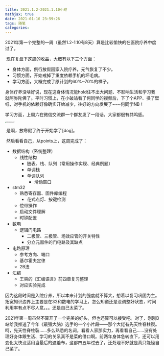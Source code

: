 ```yaml
---
title: 2021.1.2-2021.1.10小结
mathjax: true
date: 2021-01-10 23:59:26
tags: 随笔
categories:
---
```


​	2021年第一个完整的一周（虽然1.2-1.10有8天）算是比较愉快的在医院疗养中度过了。

​	现在复盘下这周的收益，大概有以下三个方面：
<!--more-->
- 身体方面，例行放假回家入院疗养，元气恢复了不少。
- 习惯方面，开始戒掉了重度依赖手机的坏毛病。
- 学习方面，大概完成了原计划的60%~70%的样子。

​	身体疗养没啥好说，现在这身体情况能hold住不出大问题、不影响生活和学习我就阿弥陀佛了。平时习惯上，在小破站看了何同学的视频后，下了个APP、换了壁纸，对手机的依赖好像确实开始减少，往好的方向发展了~~~何同学NB！

​	学习方面，上周六在微信交流群一个群友发了一段话，大家都很有共鸣感。

<img src="1610295799407.jpeg" alt="1610295799407" style="zoom: 25%;" />

​	是啊，放寒假了终于开始学了[dog]。

​	然后看看自己，从points上，这周完成了：

- 数据结构（系统整理）
  - 线性结构
    - 链表、栈、队列（常用操作实现、经典例题）
    - 单调栈
    - 单调队列
      - 滑动窗口
- stm32
  - 熟悉寄存器、固件库编程
    - 花式点灯、按键检测
  - 位带操作
  - 启动文件理解
  - 时钟配置
- 数电
  - 逻辑门电路
    - 二极管、三极管、场效应管的开关特性
    - 分立元器件的门电路及其缺点
- 电路原理
  - 参考方向、端口
  - 基尔霍夫定律
  - 2B法
- 汇编
  - 王爽的《汇编语言》前四章复习整理
  - 对应实验完成

​	因为这段时间是入院疗养，所以本来计划的强度就不算大，想着以复习巩固为主。拓宽知识边界上主要是在32和数电的学习上，怎么知道还是没调整好状态，时间利用率有点不尽人意。。。还是自己太菜了。

​	2021年第一周虽然不算开了一个完美的好头，但也还算可以接受吧。对了，刚刚B站给我推送了今年《最强大脑》选手的一个小片段——那个大佬有先天性脊柱裂。呵，先天性脊柱裂......多么熟悉的名词，看看人家那实力，再看看自己......没有处理好身体跟生活、学习的关系真不是菜的借口啊。前两年身体急转直下，还可以用变化太快没适用当最后的遮羞布，这都四五年过去了，还处理不好就是真只能怪自己菜了。